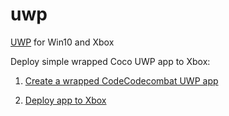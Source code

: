 # uwp
[UWP](https://developer.microsoft.com/en-us/windows/apps) for Win10 and Xbox

Deploy simple wrapped Coco UWP app to Xbox:
1. [Create a wrapped CodeCodecombat UWP app](https://docs.microsoft.com/en-us/windows/uwp/porting/hwa-create-windows)

2. [Deploy app to Xbox](https://docs.microsoft.com/en-us/windows/uwp/xbox-apps/getting-started)
